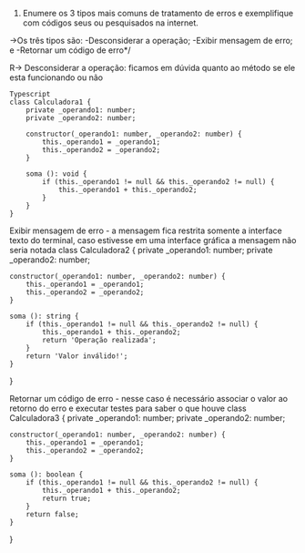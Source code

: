 1) Enumere os 3 tipos mais comuns de tratamento de erros e exemplifique com
códigos seus ou pesquisados na internet.

->Os três tipos são: 
-Desconsiderar a operação; 
-Exibir mensagem de erro; e 
-Retornar um código de erro*/

R-> Desconsiderar a operação:  ficamos em dúvida quanto ao método se ele esta funcionando ou não
```
Typescript
class Calculadora1 {
    private _operando1: number;
    private _operando2: number;

    constructor(_operando1: number, _operando2: number) {
        this._operando1 = _operando1;
        this._operando2 = _operando2;
    }

    soma (): void {
        if (this._operando1 != null && this._operando2 != null) {
            this._operando1 + this._operando2;
        }
    }
}
```

Exibir mensagem de erro - a mensagem fica restrita somente a interface texto do terminal, caso estivesse em uma interface gráfica a mensagem não seria notada
class Calculadora2 {
    private _operando1: number;
    private _operando2: number;

    constructor(_operando1: number, _operando2: number) {
        this._operando1 = _operando1;
        this._operando2 = _operando2;
    }

    soma (): string {
        if (this._operando1 != null && this._operando2 != null) {
            this._operando1 + this._operando2;
            return 'Operação realizada';   
        }
        return 'Valor inválido!';
    }
}

Retornar um código de erro - nesse caso é necessário associar o valor ao retorno do erro e executar testes para saber o que houve
class Calculadora3 {
    private _operando1: number;
    private _operando2: number;

    constructor(_operando1: number, _operando2: number) {
        this._operando1 = _operando1;
        this._operando2 = _operando2;
    }

    soma (): boolean {
        if (this._operando1 != null && this._operando2 != null) {
            this._operando1 + this._operando2;
            return true;   
        }
        return false;
    }
}